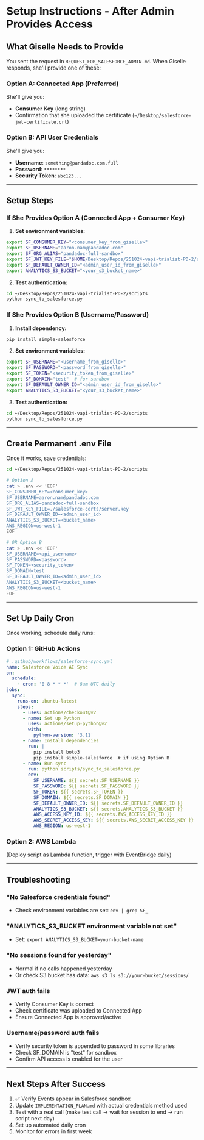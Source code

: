 # Setup Instructions - After Admin Provides Access

## What Giselle Needs to Provide

You sent the request in `REQUEST_FOR_SALESFORCE_ADMIN.md`. When Giselle responds, she'll provide one of these:

### Option A: Connected App (Preferred)
She'll give you:
- **Consumer Key** (long string)
- Confirmation that she uploaded the certificate (`~/Desktop/salesforce-jwt-certificate.crt`)

### Option B: API User Credentials
She'll give you:
- **Username**: `something@pandadoc.com.full`
- **Password**: `********`
- **Security Token**: `abc123...`

---

## Setup Steps

### If She Provides Option A (Connected App + Consumer Key)

1. **Set environment variables:**
```bash
export SF_CONSUMER_KEY="<consumer_key_from_giselle>"
export SF_USERNAME="aaron.nam@pandadoc.com"
export SF_ORG_ALIAS="pandadoc-full-sandbox"
export SF_JWT_KEY_FILE="$HOME/Desktop/Repos/251024-vapi-trialist-PD-2/scripts/salesforce-certs/server.key"
export SF_DEFAULT_OWNER_ID="<admin_user_id_from_giselle>"
export ANALYTICS_S3_BUCKET="<your_s3_bucket_name>"
```

2. **Test authentication:**
```bash
cd ~/Desktop/Repos/251024-vapi-trialist-PD-2/scripts
python sync_to_salesforce.py
```

### If She Provides Option B (Username/Password)

1. **Install dependency:**
```bash
pip install simple-salesforce
```

2. **Set environment variables:**
```bash
export SF_USERNAME="<username_from_giselle>"
export SF_PASSWORD="<password_from_giselle>"
export SF_TOKEN="<security_token_from_giselle>"
export SF_DOMAIN="test"  # for sandbox
export SF_DEFAULT_OWNER_ID="<admin_user_id_from_giselle>"
export ANALYTICS_S3_BUCKET="<your_s3_bucket_name>"
```

3. **Test authentication:**
```bash
cd ~/Desktop/Repos/251024-vapi-trialist-PD-2/scripts
python sync_to_salesforce.py
```

---

## Create Permanent .env File

Once it works, save credentials:

```bash
cd ~/Desktop/Repos/251024-vapi-trialist-PD-2/scripts

# Option A
cat > .env << 'EOF'
SF_CONSUMER_KEY=<consumer_key>
SF_USERNAME=aaron.nam@pandadoc.com
SF_ORG_ALIAS=pandadoc-full-sandbox
SF_JWT_KEY_FILE=./salesforce-certs/server.key
SF_DEFAULT_OWNER_ID=<admin_user_id>
ANALYTICS_S3_BUCKET=<bucket_name>
AWS_REGION=us-west-1
EOF

# OR Option B
cat > .env << 'EOF'
SF_USERNAME=<api_username>
SF_PASSWORD=<password>
SF_TOKEN=<security_token>
SF_DOMAIN=test
SF_DEFAULT_OWNER_ID=<admin_user_id>
ANALYTICS_S3_BUCKET=<bucket_name>
AWS_REGION=us-west-1
EOF
```

---

## Set Up Daily Cron

Once working, schedule daily runs:

### Option 1: GitHub Actions
```yaml
# .github/workflows/salesforce-sync.yml
name: Salesforce Voice AI Sync
on:
  schedule:
    - cron: '0 8 * * *'  # 8am UTC daily
jobs:
  sync:
    runs-on: ubuntu-latest
    steps:
      - uses: actions/checkout@v2
      - name: Set up Python
        uses: actions/setup-python@v2
        with:
          python-version: '3.11'
      - name: Install dependencies
        run: |
          pip install boto3
          pip install simple-salesforce  # if using Option B
      - name: Run sync
        run: python scripts/sync_to_salesforce.py
        env:
          SF_USERNAME: ${{ secrets.SF_USERNAME }}
          SF_PASSWORD: ${{ secrets.SF_PASSWORD }}
          SF_TOKEN: ${{ secrets.SF_TOKEN }}
          SF_DOMAIN: ${{ secrets.SF_DOMAIN }}
          SF_DEFAULT_OWNER_ID: ${{ secrets.SF_DEFAULT_OWNER_ID }}
          ANALYTICS_S3_BUCKET: ${{ secrets.ANALYTICS_S3_BUCKET }}
          AWS_ACCESS_KEY_ID: ${{ secrets.AWS_ACCESS_KEY_ID }}
          AWS_SECRET_ACCESS_KEY: ${{ secrets.AWS_SECRET_ACCESS_KEY }}
          AWS_REGION: us-west-1
```

### Option 2: AWS Lambda
(Deploy script as Lambda function, trigger with EventBridge daily)

---

## Troubleshooting

### "No Salesforce credentials found"
- Check environment variables are set: `env | grep SF_`

### "ANALYTICS_S3_BUCKET environment variable not set"
- Set: `export ANALYTICS_S3_BUCKET=your-bucket-name`

### "No sessions found for yesterday"
- Normal if no calls happened yesterday
- Or check S3 bucket has data: `aws s3 ls s3://your-bucket/sessions/`

### JWT auth fails
- Verify Consumer Key is correct
- Check certificate was uploaded to Connected App
- Ensure Connected App is approved/active

### Username/password auth fails
- Verify security token is appended to password in some libraries
- Check SF_DOMAIN is "test" for sandbox
- Confirm API access is enabled for the user

---

## Next Steps After Success

1. ✅ Verify Events appear in Salesforce sandbox
2. Update `IMPLEMENTATION_PLAN.md` with actual credentials method used
3. Test with a real call (make test call → wait for session to end → run script next day)
4. Set up automated daily cron
5. Monitor for errors in first week
